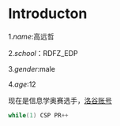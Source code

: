 # Introducton

1.$name$:高远哲

2.$school$：RDFZ_EDP

3.$gender$:male

4.$age$:12

现在是信息学奥赛选手，[洛谷账号](https://www.luogu.com.cn/user/384498)

```cpp
while(1) CSP PR++
```
